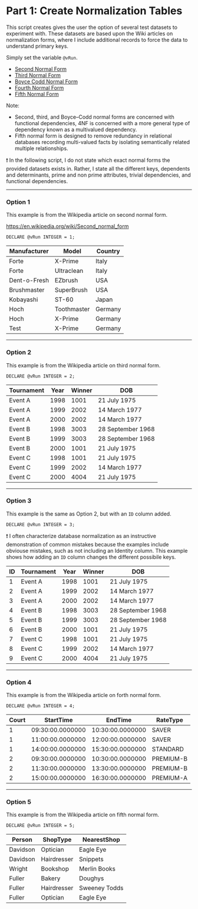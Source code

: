 # Part 1: Create Normalization Tables

This script creates gives the user the option of several test datasets to experiment with.  These datasets are based upon the Wiki articles on normalization forms, where I include additional records to force the data to understand primary keys.

Simply set the variable `@vRun`.

*  [Second Normal Form](https://en.wikipedia.org/wiki/Second_normal_form)
*  [Third Normal Form](https://en.wikipedia.org/wiki/Third_normal_form)
*  [Boyce Codd Normal Form](https://en.wikipedia.org/wiki/Boyce%E2%80%93Codd_normal_form)
*  [Fourth Normal Form](https://en.wikipedia.org/wiki/Fourth_normal_form)
*  [Fifth Normal Form](https://en.wikipedia.org/wiki/Fifth_normal_form)

Note:
*  Second, third, and Boyce–Codd normal forms are concerned with functional dependencies, 4NF is concerned with a more general type of dependency known as a multivalued dependency.
*  Fifth normal form is designed to remove redundancy in relational databases recording multi-valued facts by isolating semantically related multiple relationships.

:exclamation:  In the following script, I do not state which exact normal forms the provided datasets exists in.  Rather, I state all the different keys, dependents and determinants, prime and non prime attributes, trivial dependencies, and functional dependencies.

-----------

### Option 1    

This example is from the Wikipedia article on second normal form.

https://en.wikipedia.org/wiki/Second_normal_form

`DECLARE @vRun INTEGER = 1;`    

| Manufacturer |    Model    | Country |
|--------------|-------------|---------|
| Forte        | X-Prime     | Italy   |
| Forte        | Ultraclean  | Italy   |
| Dent-o-Fresh | EZbrush     | USA     |
| Brushmaster  | SuperBrush  | USA     |
| Kobayashi    | ST-60       | Japan   |
| Hoch         | Toothmaster | Germany |
| Hoch         | X-Prime     | Germany |
| Test         | X-Prime     | Germany |

------------------------------

### Option 2

This example is from the Wikipedia article on third normal form.

`DECLARE @vRun INTEGER = 2;`   


| Tournament | Year | Winner |        DOB        |
|------------|------|--------|-------------------|
| Event A    | 1998 |   1001 | 21 July 1975      |
| Event A    | 1999 |   2002 | 14 March 1977     |
| Event A    | 2000 |   2002 | 14 March 1977     |
| Event B    | 1998 |   3003 | 28 September 1968 |
| Event B    | 1999 |   3003 | 28 September 1968 |
| Event B    | 2000 |   1001 | 21 July 1975      |
| Event C    | 1998 |   1001 | 21 July 1975      |
| Event C    | 1999 |   2002 | 14 March 1977     |
| Event C    | 2000 |   4004 | 21 July 1975      |

------------------------------

### Option 3

This example is the same as Option 2, but with an `ID` column added.

`DECLARE @vRun INTEGER = 3;`

:exclamation: I often characterize database normalization as an instructive demonstration of common mistakes because the examples include obviouse mistakes, such as not including an Identity column. This example shows how adding an `ID` column changes the different possibile keys.


| ID | Tournament | Year | Winner |        DOB        |
|----|------------|------|--------|-------------------|
|  1 | Event A    | 1998 |   1001 | 21 July 1975      |
|  2 | Event A    | 1999 |   2002 | 14 March 1977     |
|  3 | Event A    | 2000 |   2002 | 14 March 1977     |
|  4 | Event B    | 1998 |   3003 | 28 September 1968 |
|  5 | Event B    | 1999 |   3003 | 28 September 1968 |
|  6 | Event B    | 2000 |   1001 | 21 July 1975      |
|  7 | Event C    | 1998 |   1001 | 21 July 1975      |
|  8 | Event C    | 1999 |   2002 | 14 March 1977     |
|  9 | Event C    | 2000 |   4004 | 21 July 1975      |

------------------------------

### Option 4

This example is from the Wikipedia article on forth normal form.

`DECLARE @vRun INTEGER = 4;`


| Court |    StartTime     |     EndTime      | RateType  |
|-------|------------------|------------------|-----------|
|     1 | 09:30:00.0000000 | 10:30:00.0000000 | SAVER     |
|     1 | 11:00:00.0000000 | 12:00:00.0000000 | SAVER     |
|     1 | 14:00:00.0000000 | 15:30:00.0000000 | STANDARD  |
|     2 | 09:30:00.0000000 | 10:30:00.0000000 | PREMIUM-B |
|     2 | 11:30:00.0000000 | 13:30:00.0000000 | PREMIUM-B |
|     2 | 15:00:00.0000000 | 16:30:00.0000000 | PREMIUM-A |

------------------------------

### Option 5

This example is from the Wikipedia article on fifth normal form.

`DECLARE @vRun INTEGER = 5;`

|  Person  |  ShopType   |  NearestShop  |
|----------|-------------|---------------|
| Davidson | Optician    | Eagle Eye     |
| Davidson | Hairdresser | Snippets      |
| Wright   | Bookshop    | Merlin Books  |
| Fuller   | Bakery      | Doughys       |
| Fuller   | Hairdresser | Sweeney Todds |
| Fuller   | Optician    | Eagle Eye     |


